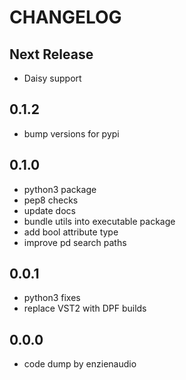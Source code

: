 CHANGELOG
=====

Next Release
-----

* Daisy support

0.1.2
-----

* bump versions for pypi

0.1.0
-----

* python3 package
* pep8 checks
* update docs
* bundle utils into executable package
* add bool attribute type
* improve pd search paths

0.0.1
-----

* python3 fixes
* replace VST2 with DPF builds

0.0.0
-----

* code dump by enzienaudio
